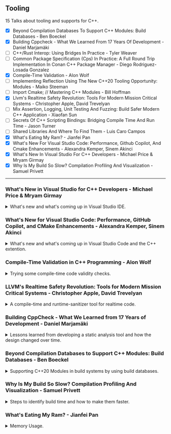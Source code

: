 <!--
// cSpell:ignore Qlibs fftw rtsan noundef dispatchv resultv Wfunction Wperf nonallocating Wunknown perfetto IWYU Wirth valgrind dhat jemalloc
-->

<link rel="stylesheet" type="text/css" href="../../markdown-style.css">

## Tooling

<summary>
15 Talks about tooling and supports for C++.
</summary>

- [x] Beyond Compilation Databases To Support C++ Modules: Build Databases - Ben Boeckel
- [X] Building Cppcheck - What We Learned From 17 Years Of Development - Daniel Marjamäki
- [ ] C++/Rust Interop: Using Bridges In Practice - Tyler Weaver
- [ ] Common Package Specification (Cps) In Practice: A Full Round Trip Implementation In Conan C++ Package Manager - Diego Rodriguez-Losada Gonzalez
- [X] Compile-Time Validation - Alon Wolf
- [ ] Implementing Reflection Using The New C++20 Tooling Opportunity: Modules - Maiko Steeman
- [ ] Import Cmake; // Mastering C++ Modules - Bill Hoffman
- [X] Llvm's Realtime Safety Revolution: Tools For Modern Mission Critical Systems - Christopher Apple, David Trevelyan
- [ ] Mix Assertion, Logging, Unit Testing And Fuzzing: Build Safer Modern C++ Application - Xiaofan Sun
- [ ] Secrets Of C++ Scripting Bindings: Bridging Compile Time And Run Time - Jason Turner
- [ ] Shared Libraries And Where To Find Them - Luis Caro Campos
- [x] What's Eating My Ram? - Jianfei Pan
- [X] What's New For Visual Studio Code: Performance, Github Copilot, And Cmake Enhancements - Alexandra Kemper, Sinem Akinci
- [X] What's New In Visual Studio For C++ Developers - Michael Price & Mryam Girmay
- [x] Why Is My Build So Slow? Compilation Profiling And Visualization - Samuel Privett

---

### What's New in Visual Studio for C++ Developers - Michael Price & Mryam Girmay

<details>
<summary>
What's new and what's coming up in Visual Studio IDE.
</summary>

[What's New in Visual Studio for C++ Developers](https://youtu.be/Ulq3yUANeCA?si=voZfhAjwwzOx_544), [event](https://cppcon2024.sched.com/event/1gZgR/whats-new-in-visual-studio-for-c-developers), [slides](https://github.com/CppCon/CppCon2024/blob/main/Presentations/What's_New_in_Visual_Studio_For_Cpp_Developers.pdf)

The yearly talk by the Visual Studio team in Microsoft

#### Productivity

Github Copilot will be bundled with visual studio, mainly as a chatbot and editor suggestion. requires license from github. combines context from the project and opened files. we can also add context to the project with the ".github/copilot-instructions.md" file.\
We can ask copilot to improve memory layout for our classes, or to ask it to reduce the build time (with build insight).

> Build Insights - Analyze and optimize your build
>
> - Detailed analytics about your C++ builds
> - Integrated into Visual Studio
> - Visualize your include tree
> - Identify "expensive" included files
> - Find inlined functions that bloat your binaries

#### Game Development

direct support for unreal engine 5 projects, better integration and a dedicated toolbar.

#### MSVC Toolchain

improved support for C++23 features, work towards C++26 features. improvements to the address sanitizer, also integrated with copilot.\
better integration with the vcpkg package manager.

#### Debugging, Cross-Platform & Source Control

> - CMake Debugger in Visual Studio
> - Remote File Explorer for Linux
> - Target View Improvements
> - Automatically Install WSL from Visual Studio
> - Debug Linux Console Apps in Integrated Terminal

Better source control integration with popular repository hosting platforms. more copilot stuff to create commit messages.\
Better experience for connecting to remote server systems. also running tests on remote machines and modify files over there.

</details>

### What's New for Visual Studio Code: Performance, GitHub Copilot, and CMake Enhancements - Alexandra Kemper, Sinem Akinci

<details>
<summary>
What's new and what's coming up in Visual Studio Code and the C++ extention.
</summary>

[What's New for Visual Studio Code: Performance, GitHub Copilot, and CMake Enhancements](https://youtu.be/pjarNT2YgSQ?si=Q5n85mH93Q3Ppxzu), [event](https://cppcon2024.sched.com/event/1gZgQ/whats-new-for-visual-studio-code-performance-github-copilot-and-cmake-enhancements), [slides](https://github.com/CppCon/CppCon2024/blob/main/Presentations/What's_New_For_Visual_Studio_Code.pdf).

github copilot integration, cmake, etc...

adding fuzzy search support, making intelliSense faster, faster project start up.

chat copilot context using participants in the chat, commands with the `/` prefix like "/fix", "/explain" and "/tests".

better cmake presets, workflows. multi window support.

support for LLMs for vsCode extensions - language model API. chat participants and API changes.

</details>

### Compile-Time Validation in C++ Programming - Alon Wolf

<details>
<summary>
Trying some compile-time code validity checks.
</summary>

[Compile-Time Validation in C++ Programming](https://youtu.be/jDn0rxWr0RY?si=h6p5wxMOovSG-iDh),[slides](https://github.com/CppCon/CppCon2024/blob/main/Presentations/Compile-Time_Validation.pdf), [event](https://cppcon2024.sched.com/event/1gZgF/compile-time-validation).

starting with some definitions by ISO or wikipedia:

> - Software Validation: - "Confirmation, through the provision of objective evidence, that the requirements for a specific intended use or application have been fulfilled"
> - Security "Resistance to intentional, unauthorized act(s) designed to cause harm or damage to a system"
> - Memory Safety - "Memory safety is the state of being protected from various software bugs and security vulnerabilities when dealing with memory access, such as buffer overflows and dangling pointers"
> - Software Safety - Ability of software to be free from unacceptable risk. [...] It is the ability of software to resist failure and malfunctions that can lead to death or serious injury to people, loss or severe damage to property, or severe environmental harm."

we can have memory safety issues, such as memory invalidation (through pointers, references, iterators) or going out of bounds. we can also have options for arbitrary code injections from user input.

```cpp
void foo() {
    vector<int> vec = { 0, 1, 2, /*...*/ };
    auto& ref = vec[0];
    vec.push_back(42);
    cout << ref; // ref may be invalid
}

void foo() {
    int index, value;
    cin >> index >> value;
    vector<int> vec = { 0, 1, /* ... */ };
    vec[index] = value;
}

void foo() {
    string str;
    cin >> str;
    db.run("SELECT * FROM Users WHERE name = " + str);
}
```

different kinds of application have different performance needs and focuses, some require low latency, some must have high throughput and scalability, while others focus on battery usage or electricity consumption.

validations can be done before executing the code (static, compile time) or during (runtime). compile time checks are a subset of static checks.

for example, we can have this code, a potential out-of-bounds access, we can check this statically, but there's also a runtime bounds check with the <cpp>at()</cpp> method of the container.

```cpp
void foo1(){
    std::vector<int> vec = get_vec();
    size_t index = get_index();
    vec[index] = 42;
}

void foo2(){
    std::vector<int> vec = get_vec();
    size_t index = get_index();
    vec.at(index) = 42;
}
```

for performance, we can run checks during the program execution or analyze the source code to detect possible bottlenecks.

```cpp
void must_be_fast_runtime() {
    using namespace std::chrono;
    auto start = high_resolution_clock::now();
    /*...*/
    auto end = high_resolution_clock::now();
    validate_performance(start, end);
}

void must_be_fast() {
    /*...*/
    can_slowly_read_huge_file();
}
```

#### Compile-time Validation

> Detecting errors early in the development pipeline reduces costs, saves time, minimizes risk, and improves efficiency.

we want to detect the error as soon as possible, and have the error be clear, informative and accurate.\
we sometimes need to choose between having high performance and flexible programs and having safe programs. C++ is usually used for cases that need the high-performance of a low-level language. we can have error detection at compile time with error reporting at runtime.

```cpp
void foo_1() {
    auto error = detect_error();
    if (error) {
        report_error(error);
    }
}

void foo_2() {
    constexpr auto error = detect_error();
    if constexpr (error) {
        report_error(error);
    }
}
```

one limitation of <cpp>static_assert</cpp> is that it must use string literals, which limits the information that can appear in the error message.

```cpp
void foo() {
    constexpr auto error = detect_error();
    static_assert(!error, "error message");
}
```

we can try working around this by using templates, this prints out the custom error object, but the error itself is the <cpp>sizeof</cpp> comparison.

```cpp
struct custom_error {};
void foo() {
    constexpr auto error = std::optional(custom_error{});
    if constexpr (error) {
    report_error<*error>();
    }
}

template<auto error>
constexpr auto report_error() {
    static_assert(sizeof(error) == 0);
}
```

our next attempt moves the error struct into the error line, and we can add custom compile time fields to our error.

```cpp
inline constexpr auto always_false = sizeof(error) == 0;
template<auto error>
constexpr auto report_error() {
    static_assert(always_false<error>);
}

struct invalid_index {
    int index;
};
report_error<invalid_index{42}>();
```

we can also use a fixed width string, but this has different behavior in clang/gcc and MSVC.

```cpp
template<int N>
struct fixed_str {
    constexpr fixed_str(const char(&str)[N]) {
        std::copy(str, str + N, data);
    }

    char data[N] = {};
};

report_error<fixed_str("Hello Cppcon :)")>();
```

for C++26, we can use user generated errors in static asserts, this requires an object with the `.size()` and `.data()` members.

#### Compile-Time Unit Tests

> Unit tests are automated tests written to validate that individual components of a program function as expected. Some C++ computations run at compile-time by using constexpr, consteval, or template metaprogramming.\
> These compile-time components can also be tested at compile-time.

we can simply write tests as <cpp>static_assert</cpp> statements, inside immediately invoked lambdas.

```cpp
static_assert(([]{
    static_assert(foo() == 42, "test failed");
    // more unit tests
}(), true));
```

or we can use a library such as <cpp>Qlibs++</cpp> to do components and fetuses validation.

#### Consistency Validation

we can make sure we always update the switch statement for enums, so we don't add a default case. we can use the <cpp>magic_enum</cpp> library to count the number of actions.

```cpp
enum class action {
    jump,
    fly
};
void on_action(action user_action) {
    switch(user_action) {
        static_assert(magic_enum::enum_count<action>() == 2);
        case action::jump:
            jump(); break;
        case action::fly:
            fly(); break;
    }
}
```

we could also convert the switch statement to a `magic_enum::enum_switch` which uses compile-time switch statement and makes sure all cases are handled.

the C++26 reflection proposal would allow use to do the same thing natively.

```cpp
template<class E>
constexpr auto enum_switch(auto callback, E arg) {
    return [: expand(enumerators_of(^E)) :] >> [&]<auto value>() {
        if (arg == [:value:]) {
            return callback.template operator()<[:value:]>();
        }
    };
}
```

#### Functional Programming and Metaprogramming

> - Immutability: Data is immutable, meaning once created, it cannot be changed. Instead of modifying existing data, you create new data structures with the desired changes.
> - Function Composition: Combining simple functions to build more complex functions. This is often done using function composition operators.
> - Monads: Encapsulates computations with context, allowing for the chaining of operations while managing side effects or state through a standardized interface.

function composition can allow us to validate the composed function properties and of the arguments.\
(something about <cpp>std::expected</cpp>).

using chain of context to detect dangling pointers.

we can combine functional programming with Stateful Metaprogramming.\
doing some stuff to detect issues during compile time - code branches, state changes, etc..\
tracking state, actions, changes in a meta-programming compile time operations and applying rules on them. for example, implementing Rust reference-borrowing checks. at any point in time, an object can have multiple read reference, or a single mutating reference. having a two mutating references is invalid, and so is having a mutating reference and a reading reference.\
control flow validation, pointer validation, performance validation (using a slow allocator when a faster one could be used instead).

C++26 reflection will make recording actions much easier and more generic, and allow us better rules, and we could create the proxy types through it.

#### Circle - Lifetime Safety

<cpp>Circle</cpp> is a C++ compiler extention by *Sean Baxter* with language extensions, we can mark functions and blocks as safe and unsafe, which would allow/disallow some operations, there are also rules for lifetime annotations.

there are other proposals for safety features in the C++ language.
</details>

### LLVM's Realtime Safety Revolution: Tools for Modern Mission Critical Systems - Christopher Apple, David Trevelyan

<details>
<summary>
A compile-time and runtime-sanitizer tool for realtime code.
</summary>

[LLVM's Realtime Safety Revolution: Tools for Modern Mission Critical Systems](https://youtu.be/KvhgNdxX6Uw?si=dPZCqvjyq11Rq3kq), [slides](https://github.com/CppCon/CppCon2024/blob/main/Presentations/LLVMs_Realtime_Safety_Revolution.pdf), [event](https://cppcon2024.sched.com/event/1gZgL/llvms-realtime-safety-revolution-tools-for-modern-mission-critical-systems), [realtime sanitizer repository](https://github.com/realtime-sanitizer/rtsan).

#### Realtime Programming

definition - provide the right answer in the right time. consequences of dropping a deadline can be missing data (input or output), and can be life threatening in critical applications.

> Real-time programs must guarantee response within specified time constraints, often referred to as "deadlines".
>
> Worst case execution time must be..
>
> 1. deterministic
> 2. known in advance
> 3. independent of input data
> 4. shorter than the given deadline

for example, <cpp>malloc</cpp> is usually 10 nanoseconds (ns), but can also take up to 1,000,000 ns in some cases. this means it can't be used when deadlines are in the range of milliseconds.\
there are other knows calls with non-determistic execution time, they also block the progress of the processing. therefore, they are prohibited for real time programming.

1. system calls
2. allocations
3. <cpp>mutex</cpp> locks/unlocks
4. thrown exceptions
5. Indefinite waits (CAS loops, infinite loops)
6. others...

CAS - compare and swap.

it's sometimes easy to find the violations, but for other cases, the violation might be inside 3rd party code, or depend on the use case. for example, operating on a container might mean allocating a new node or triggering a resize, or calling a destructor. even a lambda might be creating <cpp>std::function</cpp> object under the hood. and even when a piece of code is safe when you use it, it might be changed by someone else and become non-deterministic, and we never know what happens in 3rd party libraries.

```cpp
void process_audio()
{
    numbers[1] = 2; // what kind of container is this?
}

void dispatch()
{
    auto const x = input_array(); // what if this changes?
    auto const y = output_array();

    post_report([x,y](auto & data) { 
        data.input = x;
        data.output = y;
    }); // does this allocate?
}

void process_audio()
{
    fftw_execute(plan); // third party library
}
```

#### Existing Strategies

we currently need to rely on

> - Shared experience
> - Code review
> - Profilers and debuggers
> - <cpp>static_assert</cpp>
> - Documentation

which have the problems of...

> - Getting experience takes a long time
> - Code review is prone to human error
> - Profiling/debugging is a manual process
> - Static assertions are limited
> - Documentation goes out of date
> - What about pre-built dependencies?

what if we could have a tool? something that can detect violations, even from code we bring from elsewhere? we would want it to be part of the pipeline.\
there are two tools coming soon:

1. RealtimeSanitizer - runtime
2. Performance Constraints - compiletime

#### RealtimeSanitizer

using sanitizers is important, in this example, an address sanitizer (`clang++ -fsanitize=address main.cpp`) would detect that we use the wrong index.

```cpp
#include <vector>
int main()
{
    auto v = std::vector<int> (16);
    return v[16];
}
```

so, we would like a sanitizer to detect code that isn't realtime safe in the manner (`clang++ --fsanitize=realtime main.cpp`), we declare the realtime functions with an attribute <cpp>[[clang::nonblocking]]</cpp>.

```cpp
float process(float x) [[clang::nonblocking]]
{
 auto const y = std::vector<float> (16); // this allocates!
 //...
}
```

Under the hood, the sanitizer instruments and intercepts the calls, and replaces any known blocking calls with errors. this a two step process, compiling and tracking with a runtime library.

(something like this)

```cpp
void __rtsan_realtime_enter() { /**/ }
void __rtsan_realtime_exit() { /**/ }

INTERCEPTOR (void *, malloc, size_t size) {
 if (is_in_realtime_context()):
 print_stack_and_die("malloc");
 return REAL(malloc)(size);
}

/* original code*/
int dispatch() [[clang::nonblocking]]
{
    return calculate_result();
}

/* compiled with sanitizer */
define noundef i32 @_Z8dispatchv() #1 
{
    call void @__rtsan_realtime_enter()
    %1 = call noundef i32 @_Z16calculate_resultv()
    call void @__rtsan_realtime_exit()
    ret i32 %1
}
```

in most cases, these calls are defined in the <cpp>libc</cpp> library, and are calling the kernel.

- allocations
- threads and sleep
- fileSystems and streams
- sockets

#### Performance Constraints

we also have compile time approach, we define the code we want to constrain, and compile with special flags.

attributes:

- <cpp>[[clang::nonallocating]]</cpp>
- <cpp>[[clang::nonblocking]]</cpp>

compilation flags:

- `-Wfunction-effects`
- `-Wperf-constraint-implies-noexcept`

this is an hierarchy, not blocking implies not allocating, which requires the call to not throw exceptions (<cpp>noexcept</cpp>).\
the "perf-constraint-implies-noexcept" flag warns that we didn't mark the functions as not throwing, while the "function-effects" flag checks that all our marked functions only call functions with the same contraint or stricter.\
To make things easier, if the called function is defined in the same translation unit, the compiler can infer if the function satisfies the requirements, even without explicitly marking it. for 34d party libraries, we can override this be declaring the function again and adding the attribute. this is a risky behavior, and can cause compilation to pass, even if the called function uses non realtime calls inside it.

```cpp
// third_party.h
void defined_elsewhere();

// main.cpp
void defined_elsewhere() [[clang::nonblocking]] // manual declaration, after careful review of the source code

void process() [[clang::nonblocking]] {
 defined_elsewhere();
}
```

note: neither the compilation nor the sanitizer can guarantee realtime performance. there are known blind spots:

> - No guarantee of processor time.
> - No guarantee your code runs faster than allotted time.
> - No detection of hand-written assembly system calls.
> - Not all libc wrapper functions implemented.
> - No detection of nondeterministic loops.
>   - Infinite loops
>   - Nondeterministic loops (CAS - compare and swap)
> - MisDeclared functions. (for performance constraints)

#### Comparing and Contrasting

the two tools are designed to work together, and to solve the same problem, but there are some differences.\
one is compile time, one is runtime, for the runtime sanitizer, it only detects code that runs, so it needs to hit every path (code coverage). the sanitizer is more prone to false negatives (misses) - if the blocking path isn't hit, or if the system call isn't yet intercepted, we might miss it. the performance constraints is stricter, and can lead to false positives (false alarm), for example, clearing and then pushing to a <cpp>std::vector</cpp> might be non-blocking, if the container is known to have enough capacity reserved. the two tools would produce different results.

```cpp
int main()
{
    std::vector<int> v;
    v.reserve(512);
    dispatch(v);
}

void dispatch(vector<int>& v)
// noexcept[[clang::nonblocking]]
{
    v.clear();
    v.push_back(3);
}
```

Both options have costs, the runtime sanitizer has run costs, intercepting calls, adding some operations, and can interfere with inlining optimizations. there are additional checks for determining if we are inside a nonblocking context.  the compile-time flags require converting the code, adding the attributes all across the codebase. adding the attribute on one function can cascade to require adding it on many more functions, since they are called internally.\
both options can be disabled locally, either with a macro to disable the compilation flags, or an special object to disable runtime checks (uses RAII).

```cpp
// macro to allow non blocking
#define NONBLOCKING_UNSAFE(...) \
 _Pragma("clang diagnostic push") \
 _Pragma("clang diagnostic ignored \"-Wunknown-warning-option\"") \
 _Pragma("clang diagnostic ignored \"-Wfunction-effects\"") \
 __VA_ARGS__ \
 _Pragma("clang diagnostic pop")

void process() noexcept [[clang::nonblocking]]
{
 NONBLOCKING_UNSAFE(foo()); // use macro
}

#include <sanitizer/rtsan_interface.h>

void lock_error_mutex(std::mutex& m)
{
    __rtsan::ScopedDisabler disabler{}; // disable sanitizer
    m.lock();
}

void process() noexcept [[clang::nonblocking]]
{
    if (buffer_overflow) 
    {
        lock_error_mutex(m);
    }
}
```

for now, the compiletime performance constraints is only used with llvm (clang), so other compilers like gcc can't use it yet. for the runtime sanitizer, it can be used as a standalone by enabling a flag and inserting a special object (also RAII) in the code anywhere the attribute would gone into. we need to build and link the code with the library.
</details>

### Building CppCheck - What We Learned from 17 Years of Development - Daniel Marjamäki

<details>
<summary>
Lessons learned from developing a static analysis tool and how the design changed over time.
</summary>

[Building Cppcheck - What We Learned from 17 Years of Development](https://youtu.be/ztyhiMhvrqA?si=oZ57Lnm5h9zqvrgQ), [slides](https://github.com/CppCon/CppCon2024/blob/main/Presentations/Building_Cppcheck.pdf), [event](https://cppcon2024.sched.com/event/1gZdy/building-cppcheck-what-we-learned-from-17-years-of-development), [cppCheck repository](https://github.com/danmar/simplecpp).

the creator of CppCheck, a static analyzer tool. There is a focus on keeping the library portable, so it shouldn't require the latest cpp version.

there was a problem with static analysis tools, they didn't play well with compiler extensions, and they would have a high rate of false positives.\
the development of the tool started with perl and regular expressions (regex), but quickly moved to be written in C++ itself. started with simple checkers to find common problems:

> - Look for `X >= '0' && X <= '9'` and recommend to use <cpp>isdigit</cpp> instead.
> - Warn if <cpp>memset</cpp> is used on class
> - Warn about includes that are not needed
> - Redundant condition: `if (ptr) delete ptr;`
> - Member variable that is not initialized in constructor

this was accomplished with token list, part of which was to keep the tool compiler agnostic, so it doesn't matter if there are compiler extensions.\
there was a spike in downloads of the tool when a wikipedia page about static analyzers was created (and included cppCheck), this also brought more bug reports and fixes.

over time, there was more power in the infrastructure, rather than in the individual checkers, this includes a symbol database, also instantiating templates and using inline code to reduce cpu. next they add an AST (abstract syntax tree), and a generic dataflow analysis. adding valueTypes analysis.

in 2014, they found a bug in libXFont library that could allow unprivileged user to attain root privileges in some cases. the bug was 22 years old, and this also caused a rise in attention to the tool. the bug is that using sscanf can allow for overwriting data if the buffer isn't large enough.

```cpp
char charName[100];

if (sscanf((char *) line, "STARTCHAR %s", charName) != 1) {
    bdfError("bad character name in BDF file\n");
    goto BAILOUT; /* bottom of function, free and return error */
}
```

The philosophy of the tool changed over time, it started with the goal of not having false positives, but this changed to also warn on "potential" problems (like portability issues) and depend on configurations.\
The tool is continuously checked on real code - the debian linux distribution. they checks the packages from the source code using both the current and previous versions of cppCheck (regression testing). there are probably many false positives in the results, but there are also real bugs.

the tool started as a side project, but eventually became a commercial product under a new company. there are now two versions of the tool, the open source cppCheck and the commercial cppCheckPremium, with additional coding standards, extra checkers and customer support. the commercial version is certified by TUV.

one question from the audience is about the challenges, how to keep it compiler agnostic, how to handle template and macros (preprocessors).
</details>

### Beyond Compilation Databases to Support C++ Modules: Build Databases - Ben Boeckel

<details>
<summary>
Supporting C++20 Modules in build systems by using build databases.
</summary>

[Beyond Compilation Databases to Support C++ Modules: Build Databases](https://youtu.be/GUqs_CM7K_0?si=sl94_m0I0DyEcxnb), [slides](https://github.com/CppCon/CppCon2024/blob/main/Presentations/Beyond_Compilation_Databases_to_Support_Cpp_Modules.pdf), [event](https://cppcon2024.sched.com/event/1gZg8/beyond-compilation-databases-to-support-c-modules-build-databases).

part of CMake development

#### What Are Compilation Databases?

compilation databases are simple json files with multiple objects in an array.

[clang specification](https://clang.llvm.org/docs/JSONCompilationDatabase.html)

> Each object describes a single command
>
> - Working directory
> - Input file
> - Output file (optional)
> - Arguments (list of strings) or command (single string, shell escaped)

they are generated by the build system, and usually work, but can have problems when using multiple configurations (target, release/debug) and can have some additional problems, like how the shell commands are escaped (difference for linux, windows cmd and powershell), and some other stuff.

#### How Do Modules Change The Status Quo?

> Modules complicate C++ compilation.\
> Basically inherit the Fortran 90 modules compilation model.
>
> - Importing a module requires files generated during compilation of another TU (the "BMI")
>   - BMI: built module interface, binary module interface
>   - Also "CMI" for "compiled module interface"
> - Similarities
>   - BMIs are compiler-specific
>   - Lookup based on in-source identification (filenames are meaningless)
> - Differences in details
>   - Fortran supports "submodules" and exporting multiple modules per TU
>   - C++ has "partitions" and flags need to agree between the BMI and importer

problems with the Fortran modules definitions...

working with the example, define library A, which use a file that provide a module, and some files which dont, and we compile the library as c++20.

```CMake
add_library(A)
target_sources(A
    PRIVATE
        a2.cpp a3.cpp
    PRIVATE
        FILE_SET CXX_MODULES
        FILES
        a1.cpp)
target_compile_features(A PUBLIC cxx_std_20)
```

CMake scans the files to build the dependencies graph, seeing which files provide a module and which files import it (and therefore must delay compilation).\
in the next example, we have three libraries: A, B and C, B links with A, and C links with B.

```CMake
add_library(A)
# add sources to A

add_library(B)
# add sources to B
target_link_libraries(B PRIVATE A)

add_library(C)
# add sources to C
target_link_libraries(C PRIVATE B)
```

we have some issues which prevent us from incorporating modules.

> What is missing? (for modules)
>
> - Ordering between commands
> - Information about module usage
>   - Currently CMake "smuggles" through module mapper files (basically response files)
>   - These files are referenced by but not necessarily present with the compilation database
> - Visibility of modules
>   - Just because we have A.mod doesn't mean anything can use it
>     - Might be private to its target
>     - Might not be linked by the target owning the source in question
> - Flag compatibility questions
>   - -std=c++26 in importer P and -std=c++23 in importer Q
>   - Different BMIs for different flags!

#### Build Databases

The idea is to cover the gaps, rather than just a list of objects, we have more data in the file and group it diffenfly.

> - Group commands into "sets"
> - Ordering and module usage
>   - Includes information on modules provided and required by the TU in question
> - Visibility of modules
>   - TUs are tagged with a flag to indicate whether it can be used outside of its target
> - Flag compatibility
>   - Sets belong to "families"
>   - Each instance of a family's set is a different flag compatibility view of the set (e.g., CMake configuration or importer-influenced flags)

the schema of the new file include the version and revision at the top level, and the sets. a set has a name and family name, a list of visible sets and the translation units.\
The translation unit objects has the required data about the object, source, work directory, build arguments and whether it provides or requires modules.\
The file is versioned, a major version change indicates adding fields in a way that changes the semantic meaning of the contents. a minor version indicates a change that doesn't affect a correct interpretation of the content.\
Sets are globally unique, they are mapped into build targets, Translation units define the way to build something.

This is still a work in progress, CMake 3.31 will have experimental support, and there is a suggesting for the ISO standardization.

```CMake
set(CMAKE_EXPERIMENTAL_EXPORT_BUILD_DATABASE 4bd552e2-b7fb-429a-ab23-c83ef53f3f13)

# Initialize the EXPORT_BUILD_DATABASE property on targets
set(CMAKE_EXPORT_BUILD_DATABASE 1)

find_package(WithModules)

add_library(A)
# add sources to A
target_link_libraries(A PRIVATE WithModules::WithModules)
```

describing the future work - tooling, IDEs, adding header unit support, better argument representation.

(audience questions)

</details>

### Why Is My Build So Slow? Compilation Profiling And Visualization - Samuel Privett

<details>
<summary>
Steps to identify build time and how to make them faster.
</summary>

[Why Is My Build So Slow? Compilation Profiling And Visualization](https://youtu.be/Oih3K-3eZ4Y?si=6OaOAxoW1Rp9UALu), [slides](https://github.com/CppCon/CppCon2024/blob/main/Presentations/Why_is_my_Build_so_Slow.pdf), [event](https://cppcon2024.sched.com/event/1gZf4/why-is-my-build-so-slow-compilation-profiling-and-visualization).

#### Visualization

Visualizing compilation with Ninja and Clang and writing code the compiles faster, but not how to speed up compilers themselves.\
In general, compilation increases with the lines of code, and as programs are developed, it usually gets more complicates and has more code. in the real world, compilation times wane, they go up and go down, but the general trend is upwards. eventually it becomes a problem that build times break the productivity flows, and then there's a period of reducing build times, and the cycle repeats.

When Ninja builds the program, it outputs a "ninja_log" file. this file tracks start/stop times for each output files (with a hash of the command used to build it). we can take this file and use "perfetto" as an interactive trace viewer tool. it uses the chrome event tracing format (json). we can dump the file into the visualizer to see basic view of the build. if we want more information, we can use the clang `-ftime-trace` flag when building the software, and then we will get a detailed traces file for each source file.\
newer versions of the ninja_log files require conversion using "ninjaTracing" python tool, and can combine with the time traces files for a more complete view.

#### Single File Compilation

we start with a simple example.

```cpp
#include <iostream>

int main()
{
    std::cout << "Hello, world" << std::endl;
}
```

the preprocessor `#include <iostream>` copies around 69,000 lines of code into the file. we can also see this if we run only the preprocessor (`-E` flag in clang and gcc) and look at the processed file and check the size. we can then compile the file normally and see where the time was spent.

```sh
clang main.cpp -stdlib=libc++ -E &> prep_main.cpp
du -sh main.cpp # disk usage 4.0Kb
du -sh prep_main.cpp # disk usage 2.9Mb
clang main.cpp -stdlib=libc++ -ftime-trace
```

we see that most of the time is spent processing the included header file, so this is where we can gain speed ups.

> - Refactor massive header files
>   - Having smaller header files gives consumers a better chance at including only what's strictly necessary for them
> - Forward declarations
>   - Requires no external tooling
>   - Frowned upon for entities defined in another project
>   - Can obfuscate dependencies
> - Include What You Use
>   - [IWYU Project](https://github.com/include-what-you-use/include-what-you-use)

the next example is about using templates, in this example, we have recursive template and a specialization.

```cpp
#include <iostream>

template <int N>
struct Sum {
    static const int value = N + Sum<N - 1>::value;
};

template <>
struct Sum<0> {
    static const int value = 0;
};

int main()
{
    std::cout << Sum<5>::value << std::endl;
}
```

We can use the [cpp insights](https://cppinsights.io/) tool and see that we actually instantiate a template for each value of N from 5 to 0. if we had a massive number in the template, the compiler would have to create those lines, and then parse them. we want faster run-time, so we pay for it with compilation time.

> Templates - Recommendations
>
> - Consider whether you need to use Template Meta Programming
>   - <cpp>constexpr</cpp> and <cpp>consteval</cpp> can go a long way
>   - Is there a way to more directly express intent to the compiler?
> - Re-evaluate your API
>   - Do you need to be generic over that extra type?
>   - Can you eliminate recursion?

with layered template, one instantiation can cause many many templates to be created and bloat the file.

#### Project Level Compilation

we can use the "ClangBuildAnalyzer" tool together with trace files for a high level overview of hot spots:

> - Files that took longest to parse
> - Templates that took longest to instantiate
> - Functions that took longest to compile
> - Expensive headers (with include chains!)

(it also supports incremental builds)

translation units are the "final representation" of the source code before the compiler creates the abstract syntax tree. this happens after including other files, templates instantiations and inline functions.

```cpp
// templates.hpp
#include <iostream>
template <int N>
struct Sum {
    static const int value = N + Sum<N - 1>::value;
};

template <>
struct Sum<0> {
    static const int value = 0;
};
```

if we have three files that include this file and use the template, each translation unit needs to do the same thing, we pay for the actions again and again for each file.

```cpp
// some other file: a.cpp, b.cpp, c.pp
#include "templates.hpp"

Sum<8192>::value;
```

we aren't protected by `#pragma once` or header guards, they exist to prevent multiple definitions, but they happen after the expansion.\
C++20 modules can help eliminate redundant parsing. this also applies for pre-compiled headers. the headers are compiled once and reused for the next file.

If we look at this in insulation, it's sometimes faster to do the duplicate work in parallel threads than wait for the pre-compiled header to complete. but in many cases, the free threads can be used for other work. so it depends on our project structure.

> Poor Dependency Management
>
> - Builds should be purely functional
>   - Single-core and parallel builds should just work
> - Avoid large dependency bottlenecks
>   - Can force the build to be synchronous
>   - Especially important when generating code (i.e., Protobuf)
> - Prefer smaller targets
> - Explicitly expressed dependencies enables efficient hardware utilization while maintaining build correctness

There is also an effect for passing Include headers to the compiler, if we have too many files in the `-I` flag, the effect can be non-linear, interacting with the filesystem isn't free, and caches can max out and that causes performance issues.

#### Project Level Analysis

Perfetto allows us to query the build times using SQL.

> "How much of the build is spent including this specific header?"

```SQL
WITH our_headers AS (
SELECT DISTINCT arg_set_id, display_value
FROM args
WHERE KEY = 'args.detail'
AND (display_value LIKE 'my_header.h')
) SELECT SUM (slice.dur) / 1e+9 AS duration_sec, COUNT (*) AS occurrence_count
FROM our_headers
JOIN slice
ON our_headers.arg_set_id = slice.arg_set_id
```

the proposed flow is to first identify the expensive parts of the code, and then make a decision. it might be possible to remove the code entirely, and if not, then to refactor it, and if that's not possible, perhaps move it to a module. it's also entirely possible that the code is simply expensive to build.\
optimizing build times is a lot of work, so the focus should be on low-hanging fruit with high value. after the easy stuff is done, there are higher-order solutions.

> - Do less work
>   - Incremental build
>   - Use a package manager
> - Compiler caching
> - Throw hardware at it
> - Distributed builds

there are sayings from the 90's about the issue:

> - What Andy Giveth, Bill Taketh Away
>   - Andy and Bill's Law - "New software will always consume any increase in computing power that new hardware can provide"
> - Wirth's law - "Software is getting slower more rapidly than hardware is becoming faster"

audience question about unity builds, optimizing for compilation resources (memory usage instead of time), other suggestions like using the PIMPL idiom (pointer to implementation), abusing forward declarations.

</details>

### What's Eating My Ram? - Jianfei Pan

<details>
<summary>
Memory Usage.
</summary>

[What's Eating My Ram?](https://youtu.be/y6AN0ks2q0A?si=8T9qdRDSh__LtwrC), [slides](https://github.com/CppCon/CppCon2024/blob/main/Presentations/What%E2%80%99s_eating_my_RAM.pdf), [event](https://cppcon2024.sched.com/event/1gZdx/whats-eating-my-ram).

a story about running out of RAM, a stateless application that suffered from high memory usage. high memory usage requires more swaps (reducing performance), can lead to OOM error and the service going down, and the impact is also felt with other processes using the same resource.

the first thing to do is to find the top memory consumers with the shell command `top -o RES`, it's better to have a dashboard that shows the consumption over time. since the service is supposed to be stateless, we only expect the memory usage to increase with the scale of requests, but since the number of requests didn't change, it must mean the problem is in the code. we look at the memory allocator and the operating system, and we should recall how the virtual memory is divided.

- Kernel
- stack
- heap
- data and text

> - Arena: a structure that is shared among one or
more threads.
> - Heap: a contiguous region of memory subdivided into chunks.
> - Chunk: a range of memory of various sizes allocated to the application.

the two function calls are <cpp>mmap</cpp> and <cpp>sbrk</cpp>. we have overview of allocated and free chunks. freeing chunk of memory doesn't return it to the operating system, it remains allocated to the application. chunks are managed by bins according to their sizes.

> <cpp>malloc</cpp> algorithm:
>
> - If the appropriate bin has a chunk in it, use that
> - If no chunk is available, create a new chunk(<cpp>sbrk()</cpp>: extends the heap)
> - If the request is large enough (*M_MMAP_THRESHOLD*): <cpp>mmap</cpp> request memory directly from OS
>
> <cpp>free</cpp> algorithm:
>
> - Place the free chunk in the appropriate bin
> - If this chunk is adjacent to another free chunk, combine
> - If this chunk is mapped: munmap

there are two problems: memory leak and memory fragmentation.

#### Memory Leaks

A memory leak means that memory which is no longer needed isn't released, it can happen if we forget to free heap memory, or if we just continue adding data to a container. this can also happen if we forget to mark a virtual class with a virtual destructor or when there are circular references.\
there are tools for detecting leaked memory, we can inject a test allocator to our standard containers. this approach can be done selectively, but that means it requires manually changing the code and re-compiling. we could also use an address sanitizer (`-fsanitize=address`), which still requires re-compiling the code, but it has some memory overhead. there are also the valgrind tools, which don't require compilation, but are much slower than the other tools and even more memory intensive. each tool provides different results, some provide a final report, while other have more detailed data over time (snapshots).

> Memory Leaks Tips:
>
> - "Static" leaks may hide the real issue – we need enough traffic for profiling.
> - They are all good tools, but for different cases.
> - Catch the problem in earlier stages – Integrate AddressSanitizer in CI.
> - Install the tools so we can start profiling easily.
> - Care about the lifecycle and ownership of what we allocate

#### Fragmentation

> "You try to allocate a big block and you can't, even
though you appear to have enough memory free"

chunks are placed in a way that prevents reusing them after they are freed, so the heap needs more and more memory from the operating system. there is also internal fragmentation, in which we allocate large chunks but only use a small part of the data. we can estimate the ratio of external and internal fragmentation.

$$
External Fragmentation = 1 - LargestAlloctableBlock / TotalFreeMemory \\
Internal Fragmentation = 1 - AccessedBytes / TotalAllocatedBytes
$$

For External Fragmentation, we check what is the largest block we can allocate, we can use <cpp>mallinfo</cpp> (malloc info) to see the data. for Internal Fragmentation, we check how much of the allocated data is actually is used. we get the data from the valgrind tool with the `--tool=dhat` flag.

we want to reduce the fragmentation, or de-fragment the memory. there is no magic solution, at the hardware level, there is page-meshing, at the OS level there is the linux buddy system, and at the memory allocator level, we might pass some parameters to tune the performance, or use a different malloc implementation such as "jemalloc" and replace the allocator in our code. the best thing to do is to change the memory usage pattern in the application. local allocators can separate where long lived data is stored from the short lived data.

</details>
